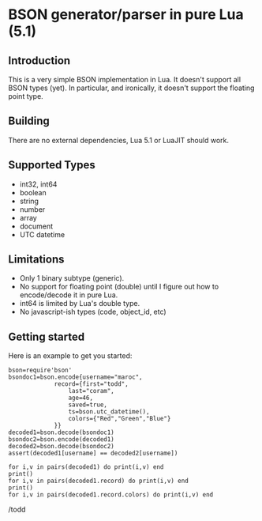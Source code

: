 # BSON generator/parser in pure Lua (5.1)
## Introduction

This is a very simple BSON implementation in Lua. It doesn't support all BSON types
(yet). In particular, and ironically, it doesn't support the floating point type.


## Building

There are no external dependencies, Lua 5.1 or LuaJIT should work.

## Supported Types

* int32, int64
* boolean
* string
* number
* array
* document
* UTC datetime

## Limitations

* Only 1 binary subtype (generic).
* No support for floating point (double) until I figure out how to encode/decode it in pure Lua.
* int64 is limited by Lua's double type.
* No javascript-ish types (code, object_id, etc)


## Getting started
Here is an example to get you started:

```
bson=require'bson'
bsondoc1=bson.encode{username="maroc", 
		     record={first="todd",
			     last="coram",
			     age=46,
			     saved=true,
			     ts=bson.utc_datetime(),
			     colors={"Red","Green","Blue"}
		     }}
decoded1=bson.decode(bsondoc1)
bsondoc2=bson.encode(decoded1)
decoded2=bson.decode(bsondoc2)
assert(decoded1[username] == decoded2[username])

for i,v in pairs(decoded1) do print(i,v) end
print()
for i,v in pairs(decoded1.record) do print(i,v) end
print()
for i,v in pairs(decoded1.record.colors) do print(i,v) end

```

/todd
